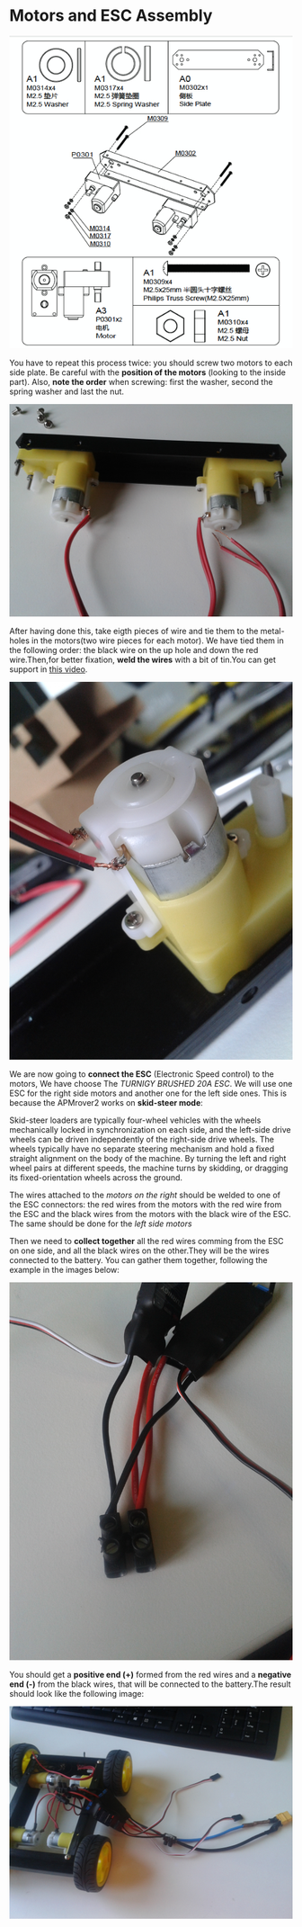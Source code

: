 # Motors and ESC Assembly

![motors](../img/assembly_img/a_motors.jpg)

You have to repeat this process twice: you should screw two motors to each side plate. Be careful with the **position of the motors** (looking to the inside part). Also, **note the order** when screwing: first the washer, second the spring washer and last the nut.

![motors2](../img/assembly_img/a_motors2.jpg)

After having done this, take eigth pieces of wire and tie them to the metal-holes in the motors(two wire pieces for each motor). We have tied them in the following order: the black wire on the up hole and down the red wire.Then,for better fixation, **weld the wires** with a bit of tin.You can get support in [this video](https://www.youtube.com/watch?v=IU9lQ-wKoXo).


![wires](../img/assembly_img/a_wires.jpg)


We are now going to **connect the ESC** (Electronic Speed control) to the motors, We have choose The *TURNIGY BRUSHED 20A ESC*. We will use one ESC for the right side motors and another one for the left side ones. This is because the APMrover2 works on **skid-steer mode**:

Skid-steer loaders are typically four-wheel vehicles with the wheels mechanically locked in synchronization on each side, and the left-side drive wheels can be driven independently of the right-side drive wheels. The wheels typically have no separate steering mechanism and hold a fixed straight alignment on the body of the machine. By turning the left and right wheel pairs at different speeds, the machine turns by skidding, or dragging its fixed-orientation wheels across the ground.

The  wires attached to the *motors on the right* should be welded to one of the ESC connectors: the red wires from the motors with the red wire from the ESC and the black wires from the motors with the black wire of the ESC. The same should be done for the *left side motors*



Then we need to **collect together** all the red wires comming from the ESC on one side, and all the black wires on the other.They will be the wires connected to the battery.
You can gather them together, following the example in the images below:


![ESC](../img/assembly_img/ESC3.jpg)

You should get a **positive end (+)** formed from the red wires and a **negative end (-)** from the black wires, that will be connected to the battery.The result should look like the following image:

![ESC](../img/assembly_img/ESC1.jpg)

